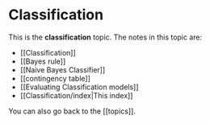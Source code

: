 # Classification
This is the **classification** topic. The notes in this topic are:

- [[Classification]]
- [[Bayes rule]]
- [[Naive Bayes Classifier]]
- [[contingency table]]
- [[Evaluating Classification models]]
- [[Classification/index|This index]]

You can also go back to the [[topics]].